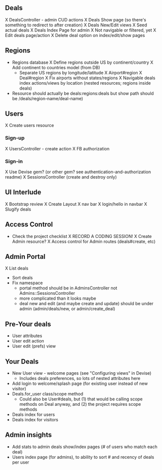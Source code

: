 ## Deals
X DealsController - admin CUD actions
X Deals Show page (so there's something to redirect to after creation)
X Deals New/Edit views
X Seed actual deals 
X Deals Index Page for admin 
  X Not navigable or filtered, yet
X Edit deals page/action
X Delete deal option on index/edit/show pages

## Regions
- Regions database
  X Define regions outside US by continent/country
  X Add continent to countries model (from DB)
  - Separate US regions by longitude/latitude
X Airport#region
X Deal#region
X Fix airports without states/regions
X Navigable deals index actions/views by location (nested resources; regions inside deals)
- Resource should actually be deals:regions:deals but show path should be /deals/region-name/deal-name)

## Users
X Create users resource

### Sign-up
X UsersController - create action
X FB authorization

### Sign-in
X Use Devise gem? (or other gem? see authentication-and-authorization readme)
X SessionsController (create and destroy only)

## UI Interlude
X Bootstrap review
X Create Layout
  X nav bar
  X login/hello in navbar
X Slugify deals

## Access Control
- Check the project checklist
X RECORD A CODING SESSION!
X Create Admin resource?
X Access control for Admin routes (deals#create, etc)

## Admin Portal
X List deals
- Sort deals
- Fix namespace
  - portal method should be in AdminsController not Admins::SessionsController
  - more complicated than it looks maybe
  - deal new and edit (and maybe create and update) should be under admin (admin/deals/new, or admin/create_deal) 

## Pre-Your deals
- User attributes
- User edit action
- User edit (prefs) view

## Your Deals
- New User view - welcome pages (see "Configuring views" in Devise)
  - Includes deals preferences, so lots of nested attributes here
- Add login to welcome/splash page (for existing user instead of new visitor)
- Deals.for_user class/scope method
  - Could also be User#deals, but (1) that would be calling scope methods on Deal anyway, and (2) the project requires scope methods
- Deals index for users 
- Deals index for visitors

## Admin insights
- Add stats to admin deals show/index pages (# of users who match each deal)
- Users index page (for admins), to ability to sort # and recency of deals per user